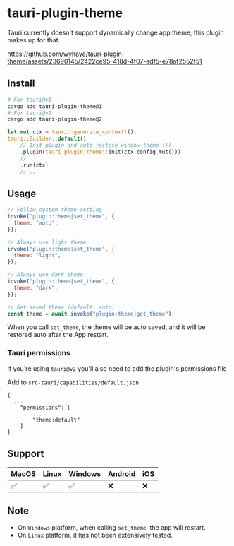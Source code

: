 # tauri-plugin-theme

Tauri currently doesn't support dynamically change app theme, this plugin makes up for that.

https://github.com/wyhaya/tauri-plugin-theme/assets/23690145/2422ce95-418d-4f07-adf5-e78af2552f51

## Install

```bash
# For tauri@v1
cargo add tauri-plugin-theme@1
# For tauri@v2
cargo add tauri-plugin-theme@2
```

```rust
let mut ctx = tauri::generate_context!();
tauri::Builder::default()
    // Init plugin and auto restore window theme !!!
    .plugin(tauri_plugin_theme::init(ctx.config_mut()))
    // ...
    .run(ctx)
    // ...
```

## Usage

```javascript
// Follow system theme setting
invoke("plugin:theme|set_theme", {
  theme: "auto",
});

// Always use light theme
invoke("plugin:theme|set_theme", {
  theme: "light",
});

// Always use dark theme
invoke("plugin:theme|set_theme", {
  theme: "dark",
});

// Get saved theme (default: auto)
const theme = await invoke("plugin:theme|get_theme");
```

When you call `set_theme`, the theme will be auto saved, and it will be restored auto after the App restart.

### Tauri permissions

If you're using `tauri@v2` you'll also need to add the plugin's permissions file

Add to `src-tauri/capabilities/default.json`

```json5
{
  ...
    "permissions": [
        ...
        "theme:default"
    ]
}
```

## Support

| MacOS | Linux | Windows | Android | iOS |
| ----- | ----- | ------- | ------- | ------- |
| ✅    | ✅    | ✅      | ❌      | ❌

## Note

- On `Windows` platform, when calling `set_theme`, the app will restart.
- On `Linux` platform, it has not been extensively tested.

